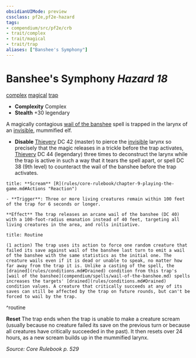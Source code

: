 ```yaml
---
obsidianUIMode: preview
cssclass: pf2e,pf2e-hazard
tags:
- compendium/src/pf2e/crb
- trait/complex
- trait/magical
- trait/trap
aliases: ["Banshee's Symphony"]
---
```

# Banshee's Symphony *Hazard 18*  
[complex](complex.md "Complex Hazard Trait")  [magical](magical.md "Magical Item Trait")  [trap](trap.md "Trap Hazard Trait")  

- **Complexity** Complex
- **Stealth** +30 legendary  

A magically contagious [wail of the banshee](wail-of-the-banshee.md) spell is trapped in the larynx of an [invisible](conditions.md#Invisible), mummified elf.

- **Disable** [Thievery](skills.md#Thievery) DC 42 (master) to pierce the [invisible](conditions.md#Invisible) larynx so precisely that the magic releases in a trickle before the trap activates, [Thievery](skills.md#Thievery) DC 44 (legendary) three times to deconstruct the larynx while the trap is active in such a way that it tears the spell apart, or spell DC 38 (9th level) to counteract the wail of the banshee before the trap activates.  

```ad-embed-ability
title: **Scream** [R](rules/core-rulebook/chapter-9-playing-the-game.md#Actions "Reaction")

- **Trigger**: Three or more living creatures remain within 100 feet of the trap for 6 seconds or longer.

**Effect** The trap releases an arcane wail of the banshee (DC 40) with a 100-foot-radius emanation instead of 40 feet, targeting all living creatures in the area, and rolls initiative.
```

```ad-pf2-summary
title: Routine

(1 action) The trap uses its action to force one random creature that failed its save against wail of the banshee last turn to emit a wail of the banshee with the same statistics as the initial one. The creature wails even if it is dead or unable to speak, no matter how far away from the trap it is. Unlike a casting of the spell, the [drained](rules/conditions.md#Drained) condition from this trap's [wail of the banshee](compendium/spells/wail-of-the-banshee.md) spells increases the targets' [drained](rules/conditions.md#Drained) condition values. A creature that critically succeeds at any of its saves can still be affected by the trap on future rounds, but can't be forced to wail by the trap.
```
^routine

**Reset** The trap ends when the trap is unable to make a creature scream (usually because no creature failed its save on the previous turn or because all creatures have critically succeeded in the past). It then resets over 24 hours, as a new scream builds up in the mummified larynx.  

*Source: Core Rulebook p. 529*